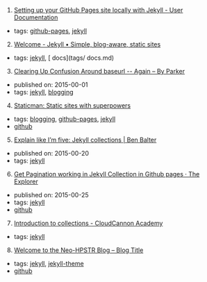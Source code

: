 1. [Setting up your GitHub Pages site locally with Jekyll - User Documentation        ](https://help.github.com/articles/setting-up-your-github-pages-site-locally-with-jekyll/)
  * tags: [github-pages](tags/github-pages.md), [jekyll](tags/jekyll.md)
2. [Welcome - Jekyll • Simple, blog-aware, static sites](http://jekyllrb.com/docs/home/)
  * tags: [jekyll](tags/jekyll.md), [ docs](tags/ docs.md)
3. [Clearing Up Confusion Around baseurl -- Again – By Parker](https://byparker.com/blog/2014/clearing-up-confusion-around-baseurl/)
  * published on: 2015-00-01
  * tags: [jekyll](tags/jekyll.md), [blogging](tags/blogging.md)
4. [Staticman: Static sites with superpowers](https://staticman.net/)
  * tags: [blogging](tags/blogging.md), [github-pages](tags/github-pages.md), [jekyll](tags/jekyll.md)
  * [github](https://github.com/eduardoboucas/staticman)
5. [Explain like I’m five: Jekyll collections | Ben Balter](http://ben.balter.com/2015/02/20/jekyll-collections/)
  * published on: 2015-00-20
  * tags: [jekyll](tags/jekyll.md)
6. [Get Pagination working in Jekyll Collection in Github pages · The Explorer      ](http://anjesh.github.io/2015/01/25/collection-pagination-working-github-pages/)
  * published on: 2015-00-25
  * tags: [jekyll](tags/jekyll.md)
  * [github](https://github.com/pagination-demo/pagination-demo.github.io)
7. [Introduction to collections - CloudCannon Academy](https://learn.cloudcannon.com/jekyll/introduction-to-jekyll-collections/)
  * tags: [jekyll](tags/jekyll.md)
8. [Welcome to the Neo-HPSTR Blog – Blog Title](http://aronbordin.com/neo-hpstr-jekyll-theme/)
  * tags: [jekyll](tags/jekyll.md), [jekyll-theme](tags/jekyll-theme.md)
  * [github](https://github.com/aron-bordin/neo-hpstr-jekyll-theme)
